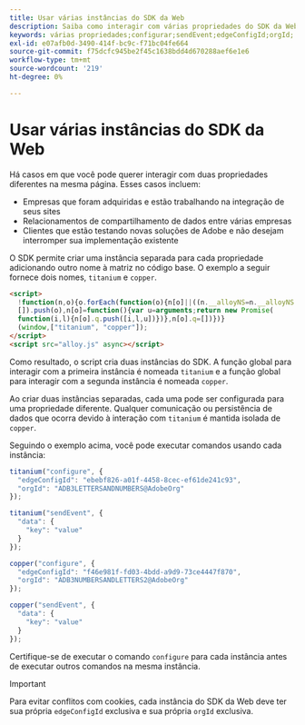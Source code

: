 ```yaml
---
title: Usar várias instâncias do SDK da Web
description: Saiba como interagir com várias propriedades do SDK da Web do Experience Platform.
keywords: várias propriedades;configurar;sendEvent;edgeConfigId;orgId;
exl-id: e07afb0d-3490-414f-bc9c-f71bc04fe664
source-git-commit: f75dcfc945be2f45c1638bdd4d670288aef6e1e6
workflow-type: tm+mt
source-wordcount: '219'
ht-degree: 0%

---
```


# Usar várias instâncias do SDK da Web

Há casos em que você pode querer interagir com duas propriedades diferentes na mesma página. Esses casos incluem:

* Empresas que foram adquiridas e estão trabalhando na integração de seus sites
* Relacionamentos de compartilhamento de dados entre várias empresas
* Clientes que estão testando novas soluções de Adobe e não desejam interromper sua implementação existente

O SDK permite criar uma instância separada para cada propriedade adicionando outro nome à matriz no código base. O exemplo a seguir fornece dois nomes, `titanium` e `copper`.

```html
<script>
  !function(n,o){o.forEach(function(o){n[o]||((n.__alloyNS=n.__alloyNS||
  []).push(o),n[o]=function(){var u=arguments;return new Promise(
  function(i,l){n[o].q.push([i,l,u])})},n[o].q=[])})}
  (window,["titanium", "copper"]);
</script>
<script src="alloy.js" async></script>
```

Como resultado, o script cria duas instâncias do SDK. A função global para interagir com a primeira instância é nomeada `titanium` e a função global para interagir com a segunda instância é nomeada `copper`.

Ao criar duas instâncias separadas, cada uma pode ser configurada para uma propriedade diferente. Qualquer comunicação ou persistência de dados que ocorra devido à interação com `titanium` é mantida isolada de `copper`.

Seguindo o exemplo acima, você pode executar comandos usando cada instância:

```javascript
titanium("configure", {
  "edgeConfigId": "ebebf826-a01f-4458-8cec-ef61de241c93",
  "orgId": "ADB3LETTERSANDNUMBERS@AdobeOrg"
});

titanium("sendEvent", {
  "data": {
    "key": "value"
  }
});

copper("configure", {
  "edgeConfigId": "f46e981f-fd03-4bdd-a9d9-73ce4447f870",
  "orgId": "ADB3NUMBERSANDLETTERS2@AdobeOrg"
});

copper("sendEvent", {
  "data": {
    "key": "value"
  }
});
```

Certifique-se de executar o comando `configure` para cada instância antes de executar outros comandos na mesma instância.

>[!IMPORTANT]
>
>Para evitar conflitos com cookies, cada instância do SDK da Web deve ter sua própria `edgeConfigId` exclusiva e sua própria `orgId` exclusiva.
